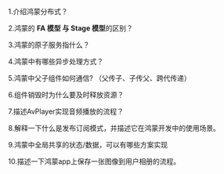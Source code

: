 1.介绍鸿蒙分布式？



2.鸿蒙的 **FA 模型 与 Stage 模型**的区别？



3.鸿蒙的原子服务指什么？



4.鸿蒙中有哪些异步处理方式？



5.鸿蒙中父子组件如何通信? （父传子、子传父、跨代传递）



6.组件销毁时为什么要及时释放资源？



7.描述AvPlayer实现音频播放的流程？



8.解释一下什么是发布订阅模式，并描述它在鸿蒙开发中的使用场景。



9.鸿蒙中全局共享的状态/数据，可以有哪些方案实现



10.描述一下鸿蒙app上保存一张图像到用户相册的流程。